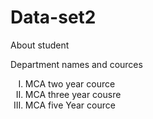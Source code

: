 # Data-set2
About student
<html>
  <head> Department names and cources </head>
  <body>
<ol type = I>
  <li><p1> MCA two year cource </p1></li>
  <li><p2> MCA three year cousre </p1></li>
  <li><p3> MCA five Year cource </p3></li>
  </ol>
    <b style='Arial" size=20 <Subjects></b>
    <ul>
    Design of programming language
       Deep Learning 
      Machine learning 
     Data Strcture 
    Open source system
    </ul>
  </body>
  
</html>
